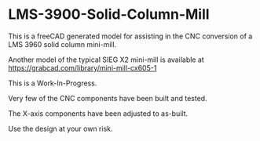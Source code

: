 # LMS-3900-Solid-Column-Mill

This is a freeCAD generated model for assisting in the CNC conversion 
of a LMS 3960 solid column mini-mill.

Another model of the typical SIEG X2 mini-mill is available at
https://grabcad.com/library/mini-mill-cx605-1

This is a Work-In-Progress.

Very few of the CNC components have been built and tested.

The X-axis components have been adjusted to as-built.

Use the design at your own risk.

